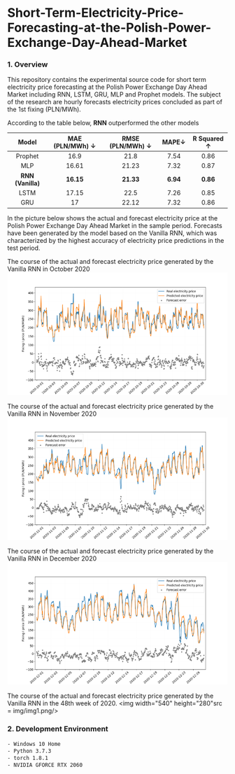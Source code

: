 # Short-Term-Electricity-Price-Forecasting-at-the-Polish-Power-Exchange-Day-Ahead-Market


### 1. Overview
This repository contains the experimental source code for short term electricity price forecasting at the Polish Power Exchange Day Ahead Market  including RNN, LSTM, GRU, MLP and Prophet models. The subject of the research are hourly forecasts
electricity prices concluded as part of the 1st fixing (PLN/MWh).


According to the table below, **RNN** outperformed the other models

| Model | MAE (PLN/MWh) ↓ | RMSE (PLN/MWh) ↓ | MAPE↓ | R Squared ↑ |
|:---:|:---:|:---:|:---:|:---:|
| Prophet | 16.9 | 21.8 | 7.54 | 0.86 |
| MLP | 16.61 | 21.23 | 7.32 | 0.87 |
| **RNN (Vanilla)** | **16.15** | **21.33** | **6.94** | **0.86** |
| LSTM | 17.15 | 22.5 | 7.26 | 0.85 | 
| GRU | 17 | 22.12 | 7.32 | 0.86 |


In the picture below shows the actual and forecast electricity price at the Polish Power Exchange Day Ahead Market in the sample period. Forecasts have been generated by the model based on the Vanilla RNN, which was characterized by
the highest accuracy of electricity price predictions in the test period.

The course of the actual and forecast electricity price generated by the Vanilla RNN in October 2020
<img width="540" height="280" src = img/img2.png/>

The course of the actual and forecast electricity price generated by the Vanilla RNN in November 2020
<img width="540" height="280" src = img/img3.png/>

The course of the actual and forecast electricity price generated by the Vanilla RNN in December 2020
<img width="540" height="280" src = img/img4.png/>

The course of the actual and forecast electricity price generated by the Vanilla RNN in the 48th week of 2020.
<img width="540" height="280"src = img/img1.png/>

### 2. Development Environment
```
- Windows 10 Home
- Python 3.7.3
- torch 1.8.1
- NVIDIA GFORCE RTX 2060

